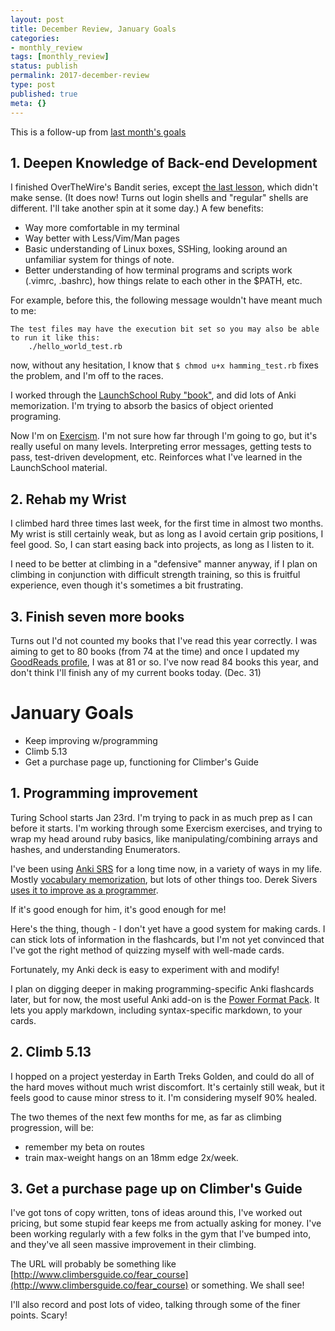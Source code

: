 ```yaml
---
layout: post
title: December Review, January Goals
categories:
- monthly_review
tags: [monthly_review]
status: publish
permalink: 2017-december-review
type: post
published: true
meta: {}
---
```

This is a follow-up from [last month's goals](https://josh.works/blog/december-2016-goals)

## 1\. Deepen Knowledge of Back-end Development

I finished OverTheWire's Bandit series, except [the last lesson](http://overthewire.org/wargames/bandit/bandit26.html), which didn't make sense. (It does now! Turns out login shells and "regular" shells are different. I'll take another spin at it some day.) A few benefits:

*   Way more comfortable in my terminal
*   Way better with Less/Vim/Man pages
*   Basic understanding of Linux boxes, SSHing, looking around an unfamiliar system for things of note.
*   Better understanding of how terminal programs and scripts work (.vimrc, .bashrc), how things relate to each other in the $PATH, etc.

<!--more-->


For example, before this, the following message wouldn't have meant much to me:

    The test files may have the execution bit set so you may also be able to run it like this:
        ./hello_world_test.rb

now, without any hesitation, I know that `$ chmod u+x hamming_test.rb` fixes the problem, and I'm off to the races.

I worked through the [LaunchSchool Ruby "book"](https://launchschool.com/books/oo_ruby/read/the_object_model), and did lots of Anki memorization. I'm trying to absorb the basics of object oriented programing.

Now I'm on [Exercism](http://exercism.io/profiles/josh-works/6d8e0f83a1f048aeb99e46e6baf07ddf). I'm not sure how far through I'm going to go, but it's really useful on many levels. Interpreting error messages, getting tests to pass, test-driven development, etc. Reinforces what I've learned in the LaunchSchool material.

## 2\. Rehab my Wrist

I climbed hard three times last week, for the first time in almost two months. My wrist is still certainly weak, but as long as I avoid certain grip positions, I feel good. So, I can start easing back into projects, as long as I listen to it.

I need to be better at climbing in a "defensive" manner anyway, if I plan on climbing in conjunction with difficult strength training, so this is fruitful experience, even though it's sometimes a bit frustrating.

## 3\. Finish seven more books

Turns out I'd not counted my books that I've read this year correctly. I was aiming to get to 80 books (from 74 at the time) and once I updated my [GoodReads profile](https://www.goodreads.com/user_challenges/5318638), I was at 81 or so. I've now read 84 books this year, and don't think I'll finish any of my current books today. (Dec. 31)

# January Goals

*   Keep improving w/programming
*   Climb 5.13
*   Get a purchase page up, functioning for Climber's Guide

## 1\. Programming improvement

Turing School starts Jan 23rd. I'm trying to pack in as much prep as I can before it starts. I'm working through some Exercism exercises, and trying to wrap my head around ruby basics, like manipulating/combining arrays and hashes, and understanding Enumerators.

I've been using [Anki SRS](https://ankiweb.net/about) for a long time now, in a variety of ways in my life. Mostly [vocabulary memorization](https://josh.works/blog/2-things-spanish), but lots of other things too. Derek Sivers [uses it to improve as a programmer](https://sivers.org/srs).

If it's good enough for him, it's good enough for me!

Here's the thing, though - I don't yet have a good system for making cards. I can stick lots of information in the flashcards, but I'm not yet convinced that I've got the right method of quizzing myself with well-made cards.

Fortunately, my Anki deck is easy to experiment with and modify!

I plan on digging deeper in making programming-specific Anki flashcards later, but for now, the most useful Anki add-on is the [Power Format Pack](https://ankiweb.net/shared/info/162313389). It lets you apply markdown, including syntax-specific markdown, to your cards.

## 2\. Climb 5.13

I hopped on a project yesterday in Earth Treks Golden, and could do all of the hard moves without much wrist discomfort. It's certainly still weak, but it feels good to cause minor stress to it. I'm considering myself 90% healed.

The two themes of the next few months for me, as far as climbing progression, will be:

*   remember my beta on routes
*   train max-weight hangs on an 18mm edge 2x/week.

## 3\. Get a purchase page up on Climber's Guide

I've got tons of copy written, tons of ideas around this, I've worked out pricing, but some stupid fear keeps me from actually asking for money. I've been working regularly with a few folks in the gym that I've bumped into, and they've all seen massive improvement in their climbing.

The URL will probably be something like [http://www.climbersguide.co/fear_course](http://www.climbersguide.co/fear_course) or something. We shall see!

I'll also record and post lots of video, talking through some of the finer points. Scary!
